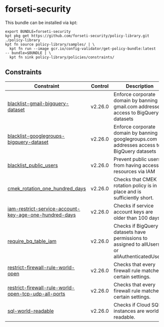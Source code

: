 # forseti-security

This bundle can be installed via kpt:

```
export BUNDLE=forseti-security
kpt pkg get https://github.com/forseti-security/policy-library.git ./policy-library
kpt fn source policy-library/samples/ | \
  kpt fn run --image gcr.io/config-validator/get-policy-bundle:latest -- bundle=$BUNDLE | \
  kpt fn sink policy-library/policies/constraints/
```

## Constraints

| Constraint                                                                                                                    | Control | Description                                                                                    |
| ----------------------------------------------------------------------------------------------------------------------------- | ------- | ---------------------------------------------------------------------------------------------- |
| [blacklist-gmail-bigquery-dataset](../../samples/iam_restrict_gmail_bigquery_dataset.yaml)                                    | v2.26.0 | Enforce corporate domain by banning gmail.com addresses access to BigQuery datasets            |
| [blacklist-googlegroups-bigquery-dataset](../../samples/iam_restrict_googlegroups_bigquery_dataset.yaml)                      | v2.26.0 | Enforce corporate domain by banning googlegroups.com addresses access to BigQuery datasets     |
| [blacklist_public_users](../../samples/storage_blacklist_public.yaml)                                                         | v2.26.0 | Prevent public users from having access to resources via IAM                                   |
| [cmek_rotation_one_hundred_days](../../samples/cmek_rotation_100_days.yaml)                                                   | v2.26.0 | Checks that CMEK rotation policy is in place and is sufficiently short.                        |
| [iam-restrict-service-account-key-age-one-hundred-days](../../samples/gcp_iam_restrict_service_account_key_age_100_days.yaml) | v2.26.0 | Checks if service account keys are older than 100 days.                                        |
| [require_bq_table_iam](../../samples/bigquery_world_readable.yaml)                                                            | v2.26.0 | Checks if BigQuery datasets have permissions to assigned to allUsers or allAuthenticatedUsers. |
| [restrict-firewall-rule-world-open](../../samples/restrict_fw_rules_world_open.yaml)                                          | v2.26.0 | Checks that every firewall rule matches certain settings.                                      |
| [restrict-firewall-rule-world-open-tcp-udp-all-ports](../../samples/restrict_fw_rules_world_open_tcp_udp_all_ports.yaml)      | v2.26.0 | Checks that every firewall rule matches certain settings.                                      |
| [sql-world-readable](../../samples/sql_world_readable.yaml)                                                                   | v2.26.0 | Checks if Cloud SQL instances are world readable.                                              |

